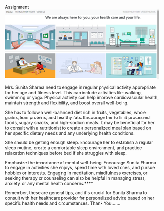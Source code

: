 Assignment 
<img src="Screenshot.png">

Mrs. Sunita Sharma need to engage in regular physical activity appropriate for her age and fitness level. This can include activities like walking, swimming or yoga. Physical activity can help improve cardiovascular health, maintain strength and flexibility, and boost overall well-being.

She has to follow a well-balanced diet rich in fruits, vegetables, whole grains, lean proteins, and healthy fats. Encourage her to limit processed foods, sugary snacks, and high-sodium meals. It may be beneficial for her to consult with a nutritionist to create a personalized meal plan based on her specific dietary needs and any underlying health conditions.

She should be getting enough sleep. Encourage her to establish a regular sleep routine, create a comfortable sleep environment, and practice relaxation techniques before bed if she struggles with sleep.

Emphasize the importance of mental well-being. Encourage Sunita Sharma to engage in activities she enjoys, spend time with loved ones, and pursue hobbies or interests. Engaging in meditation, mindfulness exercises, or seeking therapy or counseling can also be helpful in managing stress, anxiety, or any mental health concerns.****

Remember, these are general tips, and it's crucial for Sunita Sharma to consult with her healthcare provider for personalized advice based on her specific health needs and circumstances. Thank You.......
